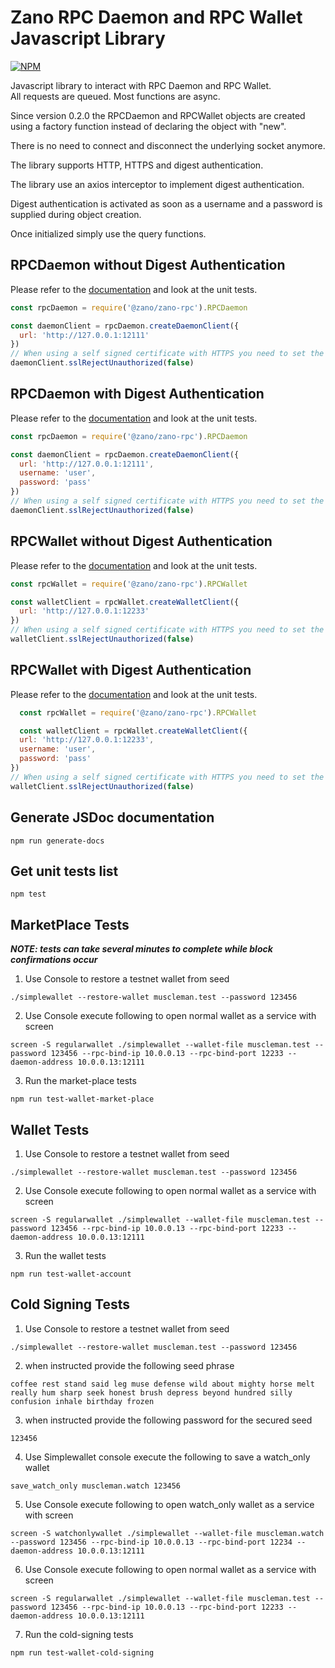 # Zano RPC Daemon and RPC Wallet Javascript Library

[![NPM](https://nodei.co/npm/@zano/zano-rpc.png)](https://nodei.co/npm/@zano/zano-rpc/)

Javascript library to interact with RPC Daemon and RPC Wallet.\
All requests are queued. Most functions are async.

Since version 0.2.0 the RPCDaemon and RPCWallet objects are created using a factory function instead of declaring the object with "new".

There is no need to connect and disconnect the underlying socket anymore.

The library supports HTTP, HTTPS and digest authentication.

The library use an axios interceptor to implement digest authentication.

Digest authentication is activated as soon as a username and a password is supplied during object creation.

Once initialized simply use the query functions.


## RPCDaemon without Digest Authentication
Please refer to the [documentation](https://zano.github.io/zano-rpc-js/module-RPCDaemon.html) and look at the unit tests.
```javascript
const rpcDaemon = require('@zano/zano-rpc').RPCDaemon

const daemonClient = rpcDaemon.createDaemonClient({
  url: 'http://127.0.0.1:12111'
})
// When using a self signed certificate with HTTPS you need to set the function sslRejectUnauthorized to false.
daemonClient.sslRejectUnauthorized(false)
```


## RPCDaemon with Digest Authentication
Please refer to the [documentation](https://zano.github.io/zano-rpc-js/module-RPCDaemon.html) and look at the unit tests.
```javascript
const rpcDaemon = require('@zano/zano-rpc').RPCDaemon

const daemonClient = rpcDaemon.createDaemonClient({
  url: 'http://127.0.0.1:12111',
  username: 'user',
  password: 'pass'
})
// When using a self signed certificate with HTTPS you need to set the function sslRejectUnauthorized to false.
daemonClient.sslRejectUnauthorized(false)
```


## RPCWallet without Digest Authentication
Please refer to the [documentation](https://zano.github.io/zano-rpc-js/module-RPCWallet.html) and look at the unit tests.
```javascript
const rpcWallet = require('@zano/zano-rpc').RPCWallet

const walletClient = rpcWallet.createWalletClient({
  url: 'http://127.0.0.1:12233'
})
// When using a self signed certificate with HTTPS you need to set the function sslRejectUnauthorized to false.
walletClient.sslRejectUnauthorized(false)
```


## RPCWallet with Digest Authentication
Please refer to the [documentation](https://zano.github.io/zano-rpc-js/module-RPCWallet.html) and look at the unit tests.
```javascript
  const rpcWallet = require('@zano/zano-rpc').RPCWallet

  const walletClient = rpcWallet.createWalletClient({
  url: 'http://127.0.0.1:12233',
  username: 'user',
  password: 'pass'
})
// When using a self signed certificate with HTTPS you need to set the function sslRejectUnauthorized to false.
walletClient.sslRejectUnauthorized(false)
```

## Generate JSDoc documentation
```
npm run generate-docs
```

## Get unit tests list
```
npm test
```

## MarketPlace Tests
***NOTE: tests can take several minutes to complete while block confirmations occur***
1. Use Console to restore a testnet wallet from seed
```
./simplewallet --restore-wallet muscleman.test --password 123456 
```
2. Use Console execute following to open normal wallet as a service with screen
```
screen -S regularwallet ./simplewallet --wallet-file muscleman.test --password 123456 --rpc-bind-ip 10.0.0.13 --rpc-bind-port 12233 --daemon-address 10.0.0.13:12111
```
3. Run the market-place tests
```
npm run test-wallet-market-place
```

## Wallet Tests
1. Use Console to restore a testnet wallet from seed
```
./simplewallet --restore-wallet muscleman.test --password 123456 
```
2. Use Console execute following to open normal wallet as a service with screen
```
screen -S regularwallet ./simplewallet --wallet-file muscleman.test --password 123456 --rpc-bind-ip 10.0.0.13 --rpc-bind-port 12233 --daemon-address 10.0.0.13:12111
```
3. Run the wallet tests
```
npm run test-wallet-account
```

## Cold Signing Tests
1. Use Console to restore a testnet wallet from seed
```
./simplewallet --restore-wallet muscleman.test --password 123456 
```
2. when instructed provide the following seed phrase
```
coffee rest stand said leg muse defense wild about mighty horse melt really hum sharp seek honest brush depress beyond hundred silly confusion inhale birthday frozen
```
3. when instructed provide the following password for the secured seed
```
123456
```
4. Use Simplewallet console execute the following to save a watch_only wallet
```
save_watch_only muscleman.watch 123456
```
5. Use Console execute following to open watch_only wallet as a service with screen
```
screen -S watchonlywallet ./simplewallet --wallet-file muscleman.watch --password 123456 --rpc-bind-ip 10.0.0.13 --rpc-bind-port 12234 --daemon-address 10.0.0.13:12111
```
6. Use Console execute following to open normal wallet as a service with screen
```
screen -S regularwallet ./simplewallet --wallet-file muscleman.test --password 123456 --rpc-bind-ip 10.0.0.13 --rpc-bind-port 12233 --daemon-address 10.0.0.13:12111
```
7. Run the cold-signing tests
```
npm run test-wallet-cold-signing
```
